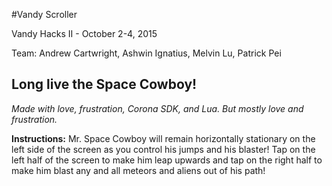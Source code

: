 #Vandy Scroller

Vandy Hacks II - October 2-4, 2015

Team: Andrew Cartwright, Ashwin Ignatius, Melvin Lu, Patrick Pei

## Long live the Space Cowboy!

*Made with love, frustration, Corona SDK, and Lua. But mostly love and frustration.*

**Instructions:**
Mr. Space Cowboy will remain horizontally stationary on the left side of the screen as you control his jumps and his blaster! Tap on the left half of the screen to make him leap upwards and tap on the right half to make him blast any and all meteors and aliens out of his path!
